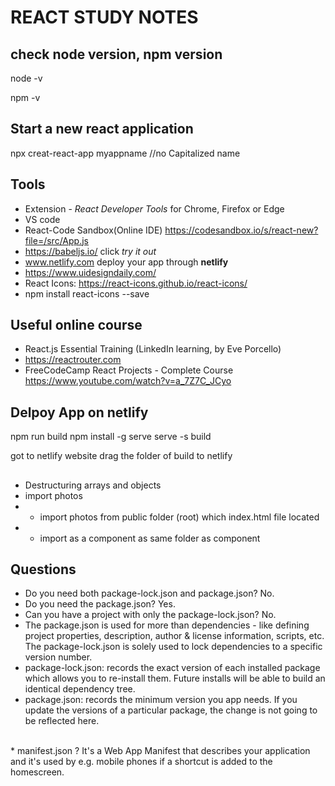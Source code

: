 # REACT STUDY NOTES

## check node version, npm version
node -v

npm -v


##  Start a new react application
npx creat-react-app myappname //no Capitalized name

##  Tools
* Extension  - *React Developer Tools* for Chrome, Firefox or Edge
* VS code
* React-Code Sandbox(Online IDE) https://codesandbox.io/s/react-new?file=/src/App.js
* https://babeljs.io/  click  *try it out*
* www.netlify.com   deploy your app through **netlify**
* https://www.uidesigndaily.com/
* React Icons: https://react-icons.github.io/react-icons/
*  npm install react-icons --save

## Useful online course
  * React.js Essential Training  (LinkedIn learning, by Eve Porcello)
  * https://reactrouter.com
  * FreeCodeCamp React Projects - Complete Course  https://www.youtube.com/watch?v=a_7Z7C_JCyo
  
## Delpoy App on netlify
npm run build
npm install -g serve
serve -s build

got to netlify website
drag the folder of build to netlify

## 
* Destructuring arrays and objects
* import photos
* * import photos from public folder (root) which index.html file located
* * import as a component as same folder as component

## Questions 
* Do you need both package-lock.json and package.json? No.
* Do you need the package.json? Yes.
* Can you have a project with only the package-lock.json? No.
* The package.json is used for more than dependencies - like defining project properties, description, author & license information, scripts, etc. The package-lock.json is solely used to lock dependencies to a specific version number.
* package-lock.json: records the exact version of each installed package which allows you to re-install them. Future installs will be able to build an identical dependency tree.
* package.json: records the minimum version you app needs. If you update the versions of a particular package, the change is not going to be reflected here.
<br/>
* manifest.json ?
 It's a Web App Manifest that describes your application and it's used by e.g. mobile phones if a shortcut is added to the homescreen.




 
